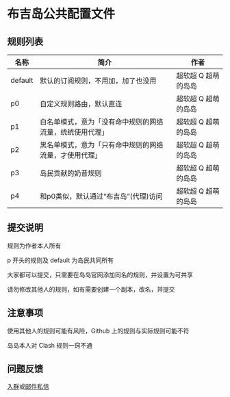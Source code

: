 # 布吉岛公共配置文件

## 规则列表

| 名称    | 简介                                                     | 作者                |
| ------- | -------------------------------------------------------- | ------------------- |
| default | 默认的订阅规则，不用加，加了也没用                       | 超软超 Q 超萌的岛岛 |
| p0      | 自定义规则路由，默认直连                                 | 超软超 Q 超萌的岛岛 |
| p1      | 白名单模式，意为「没有命中规则的网络流量，统统使用代理」 | 超软超 Q 超萌的岛岛 |
| p2      | 黑名单模式，意为「只有命中规则的网络流量，才使用代理」   | 超软超 Q 超萌的岛岛 |
| p3      | 岛民贡献的奶昔规则                                       | 超软超 Q 超萌的岛岛 |
| p4      | 和p0类似，默认通过“布吉岛”(代理)访问                     | 超软超 Q 超萌的岛岛 |

## 提交说明

规则为作者本人所有

p 开头的规则及 default 为岛民共同所有

大家都可以提交，只需要在岛岛官网添加同名的规则，并设置为可共享

请勿修改其他人的规则，如有需要创建一个副本，改名，并提交

## 注意事项

使用其他人的规则可能有风险，Github 上的规则与实际规则可能不符

岛岛本人对 Clash 规则一窍不通

## 问题反馈

[入群](https://bujidaoChat.t.me)或[邮件私信](mailto:bujidao@duck.com)
